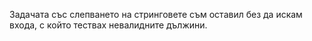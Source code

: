 Задачата със слепването на стринговете съм оставил без да искам входа, с който тествах невалидните дължини.